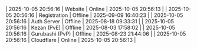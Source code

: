 | 2025-10-05 20:56:16 | Website | Online | 2025-10-05 20:56:13 |
| 2025-10-05 20:56:16 | Registration | Offline | 2025-09-09 16:40:23 |
| 2025-10-05 20:56:16 | Auth Server | Offline | 2025-08-18 09:33:31 |
| 2025-10-05 20:56:16 | Kezan (PvE) | Offline | 2025-08-03 17:58:02 |
| 2025-10-05 20:56:16 | Gurubashi (PvP) | Offline | 2025-08-23 21:44:06 |
| 2025-10-05 20:56:16 | Cloudflare | Online | 2025-10-05 20:56:13 |
